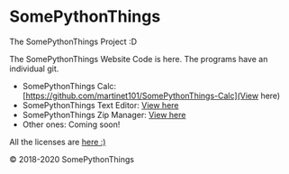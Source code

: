 # SomePythonThings
The SomePythonThings Project :D

The SomePythonThings Website Code is here. The programs have an individual git. 
  
 - SomePythonThings Calc: [https://github.com/martinet101/SomePythonThings-Calc](View here) 
 - SomePythonThings Text Editor: <a href="https://github.com/martinet101/SomePythonThings-Text-Editor">View here</a>
 - SomePythonThings Zip Manager: <a href="https://github.com/martinet101/SomePythonThings-Zip-Manager">View here</a>
 - Other ones: Coming soon!
  

All the licenses are <a href="https://www.somepythonthings.tk/terms-and-conditions/">here :)</a>

© 2018-2020 SomePythonThings
